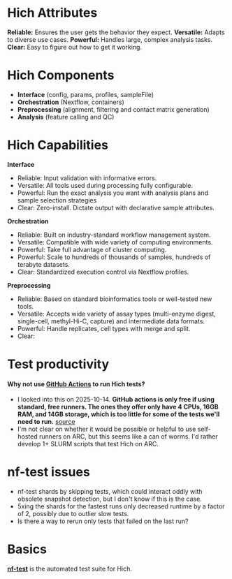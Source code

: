 # Hich Attributes
**Reliable:** Ensures the user gets the behavior they expect.
**Versatile:** Adapts to diverse use cases.
**Powerful:** Handles large, complex analysis tasks.
**Clear:** Easy to figure out how to get it working.
# Hich Components
+ **Interface** (config, params, profiles, sampleFile)
+ **Orchestration** (Nextflow, containers)
+ **Preprocessing** (alignment, filtering and contact matrix generation)
+ **Analysis** (feature calling and QC)
# Hich Capabilities
**Interface**
- Reliable: Input validation with informative errors.
- Versatile: All tools used during processing fully configurable.
- Powerful: Run the exact analysis you want with analysis plans and sample selection strategies
- Clear: Zero-install. Dictate output with declarative sample attributes.

**Orchestration**
- Reliable: Built on industry-standard workflow management system.
- Versatile: Compatible with wide variety of computing environments.
- Powerful: Take full advantage of cluster computing.
- Powerful: Scale to hundreds of thousands of samples, hundreds of terabyte datasets.
- Clear: Standardized execution control via Nextflow profiles.

**Preprocessing**
+ Reliable: Based on standard bioinformatics tools or well-tested new tools.
+ Versatile: Accepts wide variety of assay types (multi-enzyme digest, single-cell, methyl-Hi-C, capture) and intermediate data formats.
+ Powerful: Handle replicates, cell types with merge and split.
+ Clear: 

# Test productivity
#### Why not use [GitHub Actions](https://docs.github.com/en/actions/get-started/understand-github-actions) to run Hich tests?
* I looked into this on 2025-10-14. **GitHub actions is only free if using standard, free runners. The ones they offer only have 4 CPUs, 16GB RAM, and 14GB storage, which is too little for some of the tests we'll need to run.** [source](https://docs.github.com/en/actions/how-tos/write-workflows/choose-where-workflows-run/choose-the-runner-for-a-job#standard-github-hosted-runners-for-public-repositories)
* I'm not clear on whether it would be possible or helpful to use self-hosted runners on ARC, but this seems like a can of worms. I'd rather develop 1+ SLURM scripts that test Hich on ARC.
# nf-test issues
* nf-test shards by skipping tests, which could interact oddly with obsolete snapshot detection, but I don't know if this is the case.
* 5xing the shards for the fastest runs only decreased runtime by a factor of 2, possibly due to outlier slow tests.
* Is there a way to rerun only tests that failed on the last run?
# Basics

[**nf-test**](https://www.nf-test.com/) is the automated test suite for Hich.